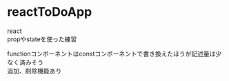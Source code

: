 # reactToDoApp
react  
propやstateを使った練習  

functionコンポーネントはconstコンポーネントで書き換えたほうが記述量は少なく済みそう  
追加、削除機能あり
